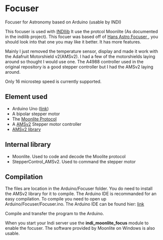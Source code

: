 # Focuser
Focuser for Astronomy based on Arduino (usable by INDI)

This focuser is used with [INDIlib](http://indilib.org/)
It use the protcol Moonlite (As documented in the indilib project).
This focuer was based off of [Hans Astro Focuser ](https://github.com/Hansastro/Focuser), you should look into that one you may like it better. It has more features.

Mainly I just removed the temperature sensor, display and made it work with the Adafruit Motorshield v2(AMSv2). I had a few of the motorshields laying around so thought I would use one. The A4988 controller used in the original repository is a good stepper controller but I had the AMSv2 laying around.

Only 16 microstep speed is currently supported.

## Element used
- Arduino Uno ([link](https://www.arduino.cc/en/Main/ArduinoBoardUno))
- A bipolar stepper motor
- The [Moonlite Protocol](http://www.indilib.org/media/kunena/attachments/1/HighResSteppermotor107.pdf)
- A [AMSv2](https://www.adafruit.com/product/1438) Stepper motor controller
- [AMSv2 library](https://github.com/adafruit/Adafruit_Motor_Shield_V2_Library)

## Internal library
- Moonlite. Used to code and decode the Moolite protocol
- StepperControl_AMSv2. Used to command the stepper motor

## Compilation
The files are location in the Arduino/Focuser folder. You do need to install the AMSv2 library for it to compile.
The Arduino IDE is recommanded for an easy compilation. 
To compile you need to open up Arduino/Focuser/Focuser.ino.
The Arduino IDE can be found hier: [link](https://www.arduino.cc/en/Main/Software)

Compile and transfer the program to the Arduino.

When you start your Indi server use the **indi_moonlite_focus** module to enable the focuser. 
The software provided by Moonlite on Windows is also usable.

